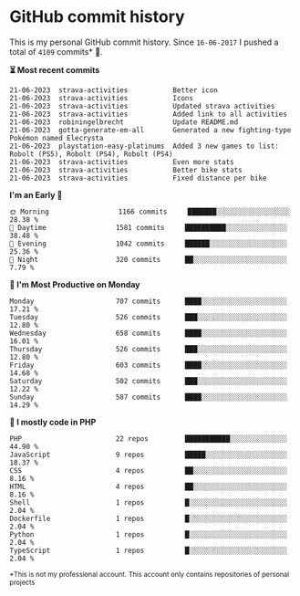 # GitHub commit history
This is my personal GitHub commit history. Since <!--START_SECTION:first-commit-date-->`16-06-2017`<!--END_SECTION:first-commit-date--> I pushed a total of <!--START_SECTION:total-commit-count-->`4109`<!--END_SECTION:total-commit-count--> commits* 🎉.

<!--START_SECTION:most-recent-commits-->
**⏳ Most recent commits**
                                        
```text
21-06-2023  strava-activities           Better icon
21-06-2023  strava-activities           Icons
21-06-2023  strava-activities           Updated strava activities
21-06-2023  strava-activities           Added link to all activities
21-06-2023  robiningelbrecht            Update README.md
21-06-2023  gotta-generate-em-all       Generated a new fighting-type Pokémon named Elecrysta
21-06-2023  playstation-easy-platinums  Added 3 new games to list: Robolt (PS5), Robolt (PS4), Robolt (PS4)
21-06-2023  strava-activities           Even more stats
21-06-2023  strava-activities           Better bike stats
21-06-2023  strava-activities           Fixed distance per bike
```
<!--END_SECTION:most-recent-commits-->  

<!--START_SECTION:commits-per-day-time-->
**I&#039;m an Early 🐤**

```text
🌞 Morning                 1166 commits     ███████░░░░░░░░░░░░░░░░░░   28.38 %
🌆 Daytime                 1581 commits     ██████████░░░░░░░░░░░░░░░   38.48 %
🌃 Evening                 1042 commits     ██████░░░░░░░░░░░░░░░░░░░   25.36 %
🌙 Night                   320 commits      ██░░░░░░░░░░░░░░░░░░░░░░░   7.79 %
```
<!--END_SECTION:commits-per-day-time-->  

<!--START_SECTION:commits-per-weekday-->
**📅 I&#039;m Most Productive on Monday**

```text
Monday                    707 commits      ████░░░░░░░░░░░░░░░░░░░░░   17.21 %
Tuesday                   526 commits      ███░░░░░░░░░░░░░░░░░░░░░░   12.80 %
Wednesday                 658 commits      ████░░░░░░░░░░░░░░░░░░░░░   16.01 %
Thursday                  526 commits      ███░░░░░░░░░░░░░░░░░░░░░░   12.80 %
Friday                    603 commits      ████░░░░░░░░░░░░░░░░░░░░░   14.68 %
Saturday                  502 commits      ███░░░░░░░░░░░░░░░░░░░░░░   12.22 %
Sunday                    587 commits      ████░░░░░░░░░░░░░░░░░░░░░   14.29 %
```
<!--END_SECTION:commits-per-weekday-->  

<!--START_SECTION:repos-per-language-->
**💬 I mostly code in PHP**

```text
PHP                       22 repos         ███████████░░░░░░░░░░░░░░   44.90 %
JavaScript                9 repos          █████░░░░░░░░░░░░░░░░░░░░   18.37 %
CSS                       4 repos          ██░░░░░░░░░░░░░░░░░░░░░░░   8.16 %
HTML                      4 repos          ██░░░░░░░░░░░░░░░░░░░░░░░   8.16 %
Shell                     1 repos          █░░░░░░░░░░░░░░░░░░░░░░░░   2.04 %
Dockerfile                1 repos          █░░░░░░░░░░░░░░░░░░░░░░░░   2.04 %
Python                    1 repos          █░░░░░░░░░░░░░░░░░░░░░░░░   2.04 %
TypeScript                1 repos          █░░░░░░░░░░░░░░░░░░░░░░░░   2.04 %
```
<!--END_SECTION:repos-per-language-->  

<sub>*This is not my professional account. This account only contains repositories of personal projects</sub>
